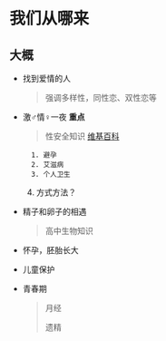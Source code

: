 # 我们从哪来
## 大概
* 找到爱情的人
  
    > 强调多样性，同性恋、双性恋等
    
* 激♂情♀一夜 **重点**
    > 性安全知识 [维基百科](https://en.m.wikipedia.org/wiki/Safe_sex)

        1. 避孕
        2. 艾滋病
        3. 个人卫生
    4. 方式方法？
    
* 精子和卵子的相遇
  
    > 高中生物知识
    
* 怀孕，胚胎长大

* 儿童保护

* 青春期

    >月经
    >
    >遗精   
